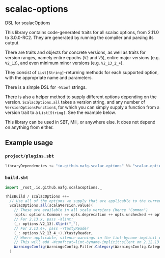 # scalac-options
DSL for scalacOptions

This library contains code-generated traits for all scalac options, from 2.11.0 to 3.0.0-RC2. They are generated by running the compiler and parsing its output.

There are traits and objects for concrete versions, as well as traits for version ranges, namely entire epochs (`V2` and `V3`), entire major versions (e.g. `V2_13`), and even minimum minor versions (e.g. `V2_13_2_+`).

They consist of `List[String]`-returning methods for each supported option, with the appropriate name and parameters.

There is a simple DSL for `-Wconf` strings.

There is also a helper method to supply different options depending on the version.
`ScalacOptions.all` takes a version string, and any number of `VersionOptionsFunction`s,
for which you can simply supply a function from a version trait to a `List[String]`. See the example below.

This library can be used in SBT, Mill, or anywhere else. It does not depend on anything from either.


## Example usage

### `project/plugins.sbt`
```scala
libraryDependencies += "io.github.nafg.scalac-options" %% "scalac-options" % "0.1.3"
```
### `build.sbt`
```scala
import _root_.io.github.nafg.scalacoptions._

ThisBuild / scalacOptions ++=
  // Use all of the options we supply that are applicable to the current version
  ScalacOptions.all(scalaVersion.value)(
    // These are available in all scala versions (hence "Common")
    (opts: options.Common) => opts.deprecation ++ opts.unchecked ++ opts.feature,
    // For 2.13.x, pass -Xlint:_
    (_: options.V2_13).Xlint("_"),
    // For 2.13.4+, pass -YtastyReader
    (_: options.V2_13_4_+).YtastyReader,
    // Where applicable, silence warnings in the lint-byname-implicit category
    // This will add -Wconf:cat=lint-byname-implicit:silent on 2.12.13 and 2.13.2+
    WarningsConfig(WarningsConfig.Filter.Category(WarningsConfig.Category.`lint-byname-implicit`).silent)
  )
```
